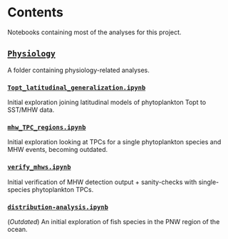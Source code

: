 # Contents
Notebooks containing most of the analyses for this project. 

## [`Physiology`](./physiology)
A folder containing physiology-related analyses.

### [`Topt_latitudinal_generalization.ipynb`](Topt_latitudinal_generalization.ipynb)

Initial exploration joining latitudinal models of phytoplankton Topt to SST/MHW data. 

### [`mhw_TPC_regions.ipynb`](mhw_TPC_regions.ipynb)

Initial exploration looking at TPCs for a single phytoplankton species and MHW events, becoming outdated. 

### [`verify_mhws.ipynb`](verify_mhws.ipynb)

Initial verification of MHW detection output + sanity-checks with single-species phytoplankton TPCs.

### [`distribution-analysis.ipynb`](distribution-analysis.ipynb)

(*Outdated*) An initial exploration of fish species in the PNW region of the ocean. 
